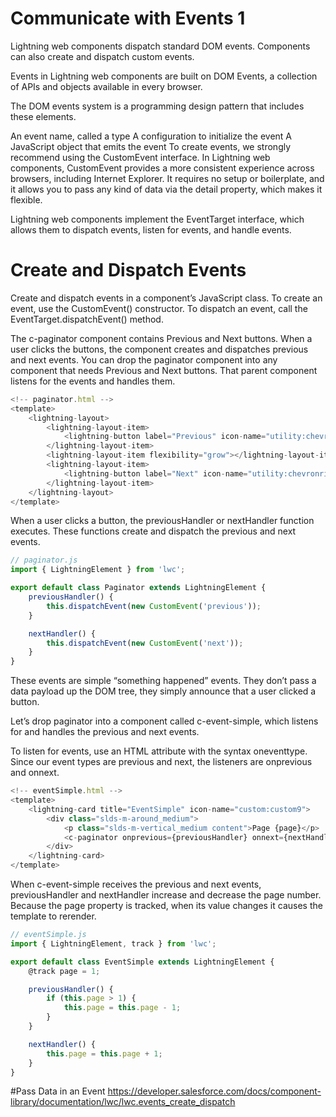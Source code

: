 # Communicate with Events 1
Lightning web components dispatch standard DOM events.
Components can also create and dispatch custom events. 

Events in Lightning web components are built on DOM Events, a collection of APIs and objects available in every browser.

The DOM events system is a programming design pattern that includes these elements.

An event name, called a type
A configuration to initialize the event
A JavaScript object that emits the event
To create events, we strongly recommend using the CustomEvent interface. In Lightning web components, CustomEvent provides a more consistent experience across browsers, including Internet Explorer. It requires no setup or boilerplate, and it allows you to pass any kind of data via the detail property, which makes it flexible.

Lightning web components implement the EventTarget interface, which allows them to dispatch events, listen for events, and handle events.

# Create and Dispatch Events
Create and dispatch events in a component’s JavaScript class. To create an event, use the CustomEvent() constructor. To dispatch an event, call the EventTarget.dispatchEvent() method.

The c-paginator component contains Previous and Next buttons. When a user clicks the buttons, the component creates and dispatches previous and next events. You can drop the paginator component into any component that needs Previous and Next buttons. That parent component listens for the events and handles them.

```Javascript
<!-- paginator.html -->
<template>
    <lightning-layout>
        <lightning-layout-item>
            <lightning-button label="Previous" icon-name="utility:chevronleft" onclick={previousHandler}></lightning-button>
        </lightning-layout-item>
        <lightning-layout-item flexibility="grow"></lightning-layout-item>
        <lightning-layout-item>
            <lightning-button label="Next" icon-name="utility:chevronright" icon-position="right" onclick={nextHandler}></lightning-button>
        </lightning-layout-item>
    </lightning-layout>
</template>
```
When a user clicks a button, the previousHandler or nextHandler function executes. These functions create and dispatch the previous and next events.

```javascript
// paginator.js
import { LightningElement } from 'lwc';

export default class Paginator extends LightningElement {
    previousHandler() {
        this.dispatchEvent(new CustomEvent('previous'));
    }

    nextHandler() {
        this.dispatchEvent(new CustomEvent('next'));
    }
}
```
These events are simple “something happened” events. They don’t pass a data payload up the DOM tree, they simply announce that a user clicked a button.

Let’s drop paginator into a component called c-event-simple, which listens for and handles the previous and next events.

To listen for events, use an HTML attribute with the syntax oneventtype. Since our event types are previous and next, the listeners are onprevious and onnext.
```javascript
<!-- eventSimple.html -->
<template>
    <lightning-card title="EventSimple" icon-name="custom:custom9">
        <div class="slds-m-around_medium">
            <p class="slds-m-vertical_medium content">Page {page}</p>
            <c-paginator onprevious={previousHandler} onnext={nextHandler}></c-paginator>
        </div>
    </lightning-card>
</template>
```
When c-event-simple receives the previous and next events, previousHandler and nextHandler increase and decrease the page number. Because the page property is tracked, when its value changes it causes the template to rerender.
```javascript
// eventSimple.js
import { LightningElement, track } from 'lwc';

export default class EventSimple extends LightningElement {
    @track page = 1;

    previousHandler() {
        if (this.page > 1) {
            this.page = this.page - 1;
        }
    }

    nextHandler() {
        this.page = this.page + 1;
    }
}
```
#Pass Data in an Event
https://developer.salesforce.com/docs/component-library/documentation/lwc/lwc.events_create_dispatch


